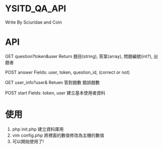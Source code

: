 # YSITD_QA_API
Write By Sciuridae and Coin
# API
GET question?token&user
Return 題目(string), 答案(array), 問題編號(int?), 出題者

POST answer
Fields: user, token, question_id, (correct or not)

GET user_info?user&
Retuen 答對題數 錯誤題數

POST start
Fields: token, user
建立基本使用者資料

# 使用
1. php init.php
建立資料庫用
2. vim config.php
將裡面的數值修改為主機的數值
3. 可以開始使用了!
